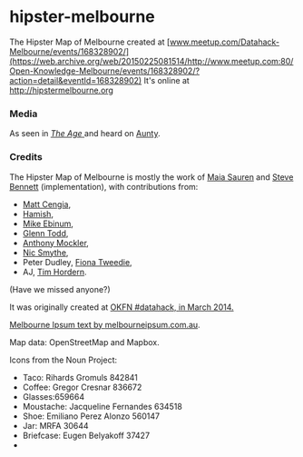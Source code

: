 hipster-melbourne
=================

The Hipster Map of Melbourne created at [www.meetup.com/Datahack-Melbourne/events/168328902/](https://web.archive.org/web/20150225081514/http://www.meetup.com:80/Open-Knowledge-Melbourne/events/168328902/?action=detail&eventId=168328902)
It's online at http://hipstermelbourne.org

### Media

As seen in <a href="http://www.theage.com.au/victoria/mapping-the-hip-haunts-of-the-fashionably-uncool-20140406-366tz.html"><i>The Age</i> </a>and heard on <a href="http://www.abc.net.au/local/audio/2014/03/19/3962737.htm?site=melbourne">Aunty</a>.

### Credits

The Hipster Map of Melbourne is mostly the work of <a href="https://twitter.com/sauramaia">Maia Sauren</a> and <a href="https://twitter.com/stevage1">Steve Bennett</a> (implementation), with contributions from:

* <a href="https://twitter.com/mattcen">Matt Cengia</a>, 
* <a href="https://twitter.com/bubbiting">Hamish</a>, 
* <a href="https://twitter.com/mikeebinum">Mike Ebinum</a>, 
* <a href="https://twitter.com/glentodd">Glenn Todd</a>, 
* <a href="https://twitter.com/washingtonirving">Anthony Mockler</a>, 
* <a href="https://twitter.com/nicsmythe">Nic Smythe</a>, 
* Peter Dudley, <a href="https://twitter.com/fcteewdie">Fiona Tweedie</a>, 
* AJ, <a href="https://twitter.com/mence/">Tim Hordern</a>. 
 
(Have we missed anyone?)

It was originally created at <a href="https://web.archive.org/web/20150225081514/http://www.meetup.com:80/Open-Knowledge-Melbourne/events/168328902/?action=detail&eventId=168328902">OKFN #datahack, in March 2014.


Melbourne Ipsum text by <a href="http://www.melbourneipsum.com.au/">melbourneipsum.com.au</a>.

Map data: OpenStreetMap and Mapbox.

Icons from the Noun Project:

* Taco: Rihards Gromuls 842841
* Coffee: Gregor Cresnar 836672
* Glasses:659664 
* Moustache: Jacqueline Fernandes 634518
* Shoe: Emiliano Perez Alonzo 560147
* Jar: MRFA 30644
* Briefcase: Eugen Belyakoff 37427
* 
